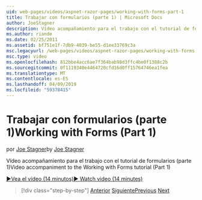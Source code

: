 ```yaml
---
uid: web-pages/videos/aspnet-razor-pages/working-with-forms-part-1
title: Trabajar con formularios (parte 1) | Microsoft Docs
author: JoeStagner
description: Vídeo acompañamiento para el trabajo con el tutorial de formularios (parte 1)
ms.author: riande
ms.date: 02/25/2011
ms.assetid: bf751e1f-7db9-4039-be55-d1ee33769c3a
msc.legacyurl: /web-pages/videos/aspnet-razor-pages/working-with-forms-part-1
msc.type: video
ms.openlocfilehash: 812bbe4acc6ae7f364bab98d3ffc4be0f1388c2b
ms.sourcegitcommit: 0f1119340e4464720cfd16d0ff15764746ea1fea
ms.translationtype: MT
ms.contentlocale: es-ES
ms.lasthandoff: 04/09/2019
ms.locfileid: "59378415"
---
```

# <a name="working-with-forms-part-1"></a><span data-ttu-id="82e44-103">Trabajar con formularios (parte 1)</span><span class="sxs-lookup"><span data-stu-id="82e44-103">Working with Forms (Part 1)</span></span>

<span data-ttu-id="82e44-104">por [Joe Stagner](https://github.com/JoeStagner)</span><span class="sxs-lookup"><span data-stu-id="82e44-104">by [Joe Stagner](https://github.com/JoeStagner)</span></span>

<span data-ttu-id="82e44-105">Vídeo acompañamiento para el trabajo con el tutorial de formularios (parte 1)</span><span class="sxs-lookup"><span data-stu-id="82e44-105">Video accompaniment to the Working with Forms tutorial (Part 1)</span></span>

[<span data-ttu-id="82e44-106">&#9654;Vea el vídeo (14 minutos)</span><span class="sxs-lookup"><span data-stu-id="82e44-106">&#9654; Watch video (14 minutes)</span></span>](https://channel9.msdn.com/Blogs/ASP-NET-Site-Videos/working-with-forms-part-1)

> [!div class="step-by-step"]
> <span data-ttu-id="82e44-107">[Anterior](creating-a-consistent-look-part-2.md)
> [Siguiente](working-with-forms-part-2.md)</span><span class="sxs-lookup"><span data-stu-id="82e44-107">[Previous](creating-a-consistent-look-part-2.md)
[Next](working-with-forms-part-2.md)</span></span>
